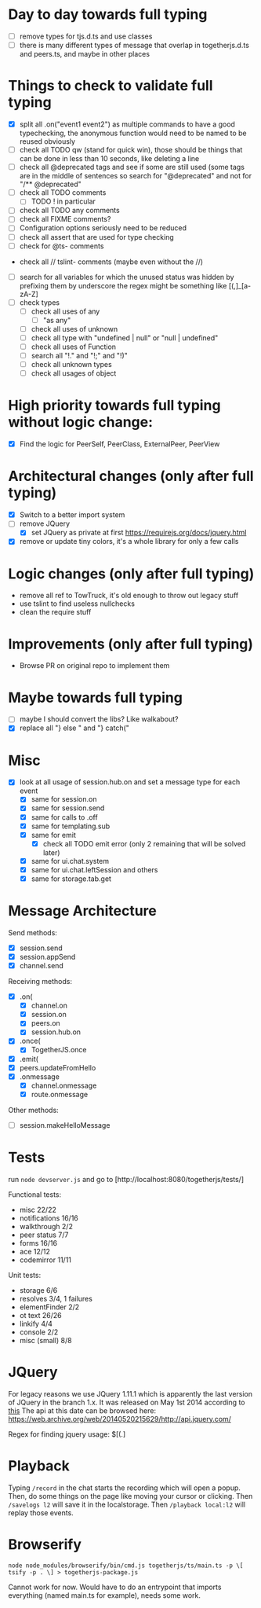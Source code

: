 # Day to day towards full typing
- [ ] remove types for tjs.d.ts and use classes
- [ ] there is many different types of message that overlap in togetherjs.d.ts and peers.ts, and maybe in other places

# Things to check to validate full typing
- [x] split all .on("event1 event2") as multiple commands to have a good typechecking, the anonymous function would need to be named to be reused obviously
- [ ] check all TODO qw (stand for quick win), those should be things that can be done in less than 10 seconds, like deleting a line
- [ ] check all @deprecated tags and see if some are still used (some tags are in the middle of sentences so search for "@deprecated" and not for "/** @deprecated"
- [ ] check all TODO comments
    - [ ] TODO ! in particular
- [ ] check all TODO any comments
- [ ] check all FIXME comments?
- [ ] Configuration options seriously need to be reduced
- [ ] check all assert that are used for type checking
- [ ] check for @ts- comments
- check all // tslint- comments (maybe even without the //)
- [ ] search for all variables for which the unused status was hidden by prefixing them by underscore the regex might be something like [(,]_[a-zA-Z]
- [ ] check types
    - [ ] check all uses of any
        - [ ] "as any"
    - [ ] check all uses of unknown
    - [ ] check all type with "undefined | null" or "null | undefined"
    - [ ] check all uses of Function
    - [ ] search all "!." and "!;" and "!)"
    - [ ] check all unknown types
    - [ ] check all usages of object

# High priority towards full typing without logic change:
- [x] Find the logic for PeerSelf, PeerClass, ExternalPeer, PeerView

# Architectural changes (only after full typing)
- [X] Switch to a better import system
- [ ] remove JQuery
    - [x] set JQuery as private at first https://requirejs.org/docs/jquery.html
- [x] remove or update tiny colors, it's a whole library for only a few calls

# Logic changes (only after full typing)
- remove all ref to TowTruck, it's old enough to throw out legacy stuff
- use tslint to find useless nullchecks
- clean the require stuff

# Improvements (only after full typing)
- Browse PR on original repo to implement them

# Maybe towards full typing
- [ ] maybe I should convert the libs? Like walkabout?
- [x] replace all "} else " and "} catch("

# Misc
- [x] look at all usage of session.hub.on and set a message type for each event
    - [x] same for session.on
    - [x] same for session.send
    - [x] same for calls to .off
    - [x] same for templating.sub
    - [x] same for emit
        - [x] check all TODO emit error (only 2 remaining that will be solved later)
    - [x] same for ui.chat.system
    - [x] same for ui.chat.leftSession and others
    - [x] same for storage.tab.get

# Message Architecture

Send methods:
- [x] session.send
- [x] session.appSend
- [x] channel.send

Receiving methods:
- [x] .on(
    - [x] channel.on
    - [x] session.on
    - [x] peers.on
    - [x] session.hub.on
- [x] .once(
    - [x] TogetherJS.once
- [x] .emit(
- [x] peers.updateFromHello
- [x] .onmessage
    - [x] channel.onmessage
    - [x] route.onmessage

Other methods:
- [ ] session.makeHelloMessage

# Tests

run `node devserver.js` and go to [http://localhost:8080/togetherjs/tests/]

Functional tests:
- misc 22/22
- notifications 16/16
- walkthrough 2/2
- peer status 7/7
- forms 16/16
- ace 12/12
- codemirror 11/11

Unit tests:
- storage 6/6
- resolves 3/4, 1 failures
- elementFinder 2/2
- ot text 26/26
- linkify 4/4
- console 2/2
- misc (small) 8/8

# JQuery

For legacy reasons we use JQuery 1.11.1 which is apparently the last version of JQuery in the branch 1.x.
It was released on May 1st 2014 according to [this](https://blog.jquery.com/2014/05/01/jquery-1-11-1-and-2-1-1-released/)
The api at this date can be browsed here: https://web.archive.org/web/20140520215629/http://api.jquery.com/

Regex for finding jquery usage: \$[(.]

# Playback

Typing `/record` in the chat starts the recording which will open a popup. Then, do some things on the page like moving your cursor or clicking. Then `/savelogs l2` will save it in the localstorage. Then `/playback local:l2` will replay those events.

# Browserify

`node node_modules/browserify/bin/cmd.js togetherjs/ts/main.ts -p \[ tsify -p . \] > togetherjs-package.js`

Cannot work for now. Would have to do an entrypoint that imports everything (named main.ts for example), needs some work.